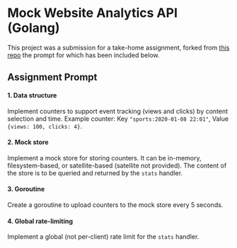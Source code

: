 # Mock Website Analytics API (Golang)

This project was a submission for a take-home assignment, forked from [this repo](https://github.com/EQWorks/ws-product-golang) the prompt for which has been included below.

## Assignment Prompt

#### 1. Data structure

Implement counters to support event tracking (views and clicks) by content selection and time. Example counter: Key `"sports:2020-01-08 22:01"`, Value `{views: 100, clicks: 4}`.

#### 2. Mock store

Implement a mock store for storing counters. It can be in-memory, filesystem-based, or satellite-based (satellite not provided). The content of the store is to be queried and returned by the `stats` handler.

#### 3. Goroutine

Create a goroutine to upload counters to the mock store every 5 seconds.

#### 4. Global rate-limiting

Implement a global (not per-client) rate limit for the `stats` handler.

